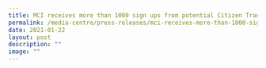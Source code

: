 ```yaml
---
title: MCI receives more than 1000 sign ups from potential Citizen Translators
permalink: /media-centre/press-releases/mci-receives-more-than-1000-sign-ups-from-potential-citizen-translators/
date: 2021-01-22
layout: post
description: ""
image: ""
---
```

